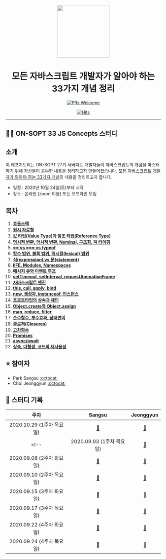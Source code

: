 <div align="center">

  <img height="170" width="170" src="https://img.icons8.com/color/344/javascript.png">

  # 모든 자바스크립트 개발자가 알아야 하는 33가지 개념 정리

</div>

<div align=center>

[![PRs Welcome](https://img.shields.io/badge/PRs-welcome-brightgreen.svg?style=flat-square)](http://makeapullrequest.com)

[![Hits](https://hits.seeyoufarm.com/api/count/incr/badge.svg?url=https%3A%2F%2Fgithub.com%2FSOPT-Learning-JS%2F33-js-concepts&count_bg=%2379C83D&title_bg=%23555555&icon=&icon_color=%23E7E7E7&title=hits&edge_flat=false)](https://hits.seeyoufarm.com)  

</div>


---

## 👨‍💻 ON-SOPT 33 JS Concepts 스터디

   
## 소개

이 레포지토리는 ON-SOPT 27기 서버파트 개발자들이 자바스크립트의 개념을 마스터하기 위해 자신들이 공부한 내용을 정리하고자 만들어졌습니다. [모든 자바스크립트 개발자가 알아야 하는 33가지 개념](https://github.com/epitoneproject/33-js-concepts)의 내용을 정리하고자 합니다.

-   일정 : 2020년 10월 24일(토)부터 시작
-   장소 : 온라인 (zoom 이용) 또는 오프라인 모임

## 목차

1. **[호출스택](https://github.com/SOPT-Learning-JS/33-js-concepts/blob/master/Epitone/1.callStack.md)**
2. **[원시 자료형]()**
3. **[값 타입(Value Type)과 참조 타입(Reference Type)]()** 
4. **[명시적 변환, 암시적 변환, Nominal, 구조화, 덕 타이핑]()**   
5. **[== vs === vs typeof]()**   
6. **[함수 범위, 블록 범위, 렉시컬(lexical) 범위]()**
7. **[식(expression) vs 문(statement)]()** 
8. **[IIFE, Modules, Namespaces]()**
9. **[메시지 큐와 이벤트 루프]()**   
10. **[setTimeout, setInterval, requestAnimationFrame]()**
11. **[자바스크립트 엔진]()**
12. **[this, call, apply, bind]()**
13. **[new, 생성자, instanceof, 인스턴스]()** 
14. **[프로토타입의 상속과 체인]()**
15. **[Object.create와 Object.assign]()**
16. **[map, reduce, filter]()**
17. **[순수함수, 부수효과, 상태변이]()**
18. **[클로저(Closures)]()**
19. **[고차함수]()**
20. **[Promises]()**
21. **[async/await]()**
22. **[상속, 다형성, 코드의 재사용성]()**   


## ⭐️ 참여자

-   Park Sangsu [:octocat:](https://github.com/epitoneproject)
-   Choi Jeonggyun [:octocat:](https://github.com/wjdrbs96)


## 📘 스터디 기록

|           주차            |               Sangsu               |             Jeonggyun              | 
| :-----------------------: | :-------------------------------: | :-------------------------------: |
| 2020.10.29 (1주차 목요일) | [:link:](./ms/Epitone/1.callStack.md)  | [:link:]()  | 
<!-- | 2020.09.03 (1주차 목요일) | [:link:](./ms/week_1/Thursday.md) | [:link:](./dh/week_1/Thursday.md) | 
| 2020.09.08 (2주차 화요일) | [:link:](./ms/week_2/Tuesday.md)  | [:link:](./dh/week_2/Tuesday.md)  |
| 2020.09.10 (2주차 목요일) | [:link:](./ms/week_2/Thursday.md) | [:link:](./dh/week_2/Thursday.md) | 
| 2020.09.15 (3주차 화요일) | [:link:](./ms/week_3/Tuesday.md)  | [:link:](./dh/week_3/Tuesday.md)  | 
| 2020.09.17 (3주차 목요일) | [:link:](./ms/week_3/Thursday.md) | [:link:](./dh/week_3/Thursday.md) | 
| 2020.09.22 (4주차 화요일) | [:link:](./ms/week_4/Tuesday.md)  | [:link:](./dh/week_4/Tuesday.md)  | 
| 2020.09.24 (4주차 목요일) | [:link:](./ms/week_4/Thursday.md) | [:link:](./dh/week_4/Thursday.md) |  -->
